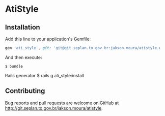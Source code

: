 # AtiStyle

## Installation

Add this line to your application's Gemfile:

```ruby
gem 'ati_style', git: 'git@git.seplan.to.gov.br:jakson.moura/atistyle.git'
```

And then execute:

    $ bundle

Rails generator
    $ rails g ati_style:install


## Contributing

Bug reports and pull requests are welcome on GitHub at http://git.seplan.to.gov.br/jakson.moura/atistyle.